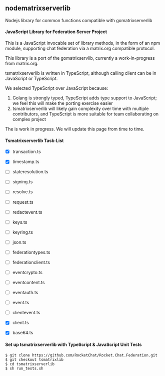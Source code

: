 ## nodematrixserverlib

Nodejs library for common functions compatible with gomatrixserverlib

#### JavaScript Library for Federation Server Project

This is a JavaScript invocable set of library methods, in the form of an npm module, supporting chat federation via a matrix.org compatible protocol.

This library is a port of the gomatrixservlib, currently a work-in-progress from matrix.org.

tsmatrixserverlib is written in TypeScript, although calling client can be in JavaScript or TypeScript.

We selected TypeScript over JavaScript because:

1) Golang is strongly typed, TypeScript adds type support to JavaScript; we feel this will make the porting exercise easier
2) tsmatrixserverlib will likely gain complexity over time with multiple contributors, and TypeScript is more suitable for team collaborating on complex project

The is work in progress.  We will update this page from time to time.

#### Tsmatrixserverlib Task-List

- [x] transaction.ts
- [x] timestamp.ts
- [ ] stateresolution.ts
- [ ] signing.ts
- [ ] resolve.ts
- [ ] request.ts
- [ ] redactevent.ts
- [ ] keys.ts
- [ ] keyring.ts
- [ ] json.ts
- [ ] federationtypes.ts
- [ ] federationclient.ts
- [ ] eventcrypto.ts
- [ ] eventcontent.ts
- [ ] eventauth.ts
- [ ] event.ts
- [ ] clientevent.ts
- [x] client.ts
- [x] base64.ts


#### Set up tsmatrixserverlib with TypeScript & JavaScript Unit Tests
```
$ git clone https://github.com/RocketChat/Rocket.Chat.Federation.git
$ git checkout tsmatrixlib
$ cd tsmatrixserverlib
$ sh run_tests.sh
```
